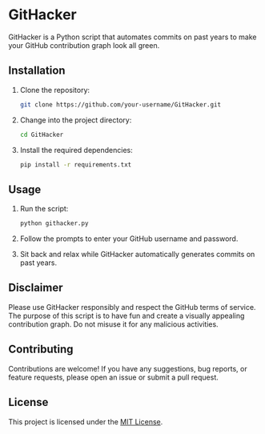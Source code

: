 # GitHacker

GitHacker is a Python script that automates commits on past years to make your GitHub contribution graph look all green.

## Installation

1. Clone the repository:
    ```bash
    git clone https://github.com/your-username/GitHacker.git
    ```

2. Change into the project directory:
    ```bash
    cd GitHacker
    ```

3. Install the required dependencies:
    ```bash
    pip install -r requirements.txt
    ```

## Usage

1. Run the script:
    ```bash
    python githacker.py
    ```

2. Follow the prompts to enter your GitHub username and password.

3. Sit back and relax while GitHacker automatically generates commits on past years.

## Disclaimer

Please use GitHacker responsibly and respect the GitHub terms of service. The purpose of this script is to have fun and create a visually appealing contribution graph. Do not misuse it for any malicious activities.

## Contributing

Contributions are welcome! If you have any suggestions, bug reports, or feature requests, please open an issue or submit a pull request.

## License

This project is licensed under the [MIT License](LICENSE).
